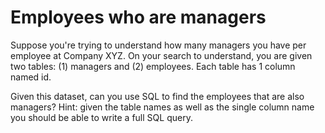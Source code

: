 # Employees who are managers

Suppose you're trying to understand how many managers you have per employee at
Company XYZ. On your search to understand, you are given two tables: (1) managers
and (2) employees. Each table has 1 column named id. 

Given this dataset, can you use SQL to find the employees that are also managers?
Hint: given the table names as well as the single column name you should be able
to write a full SQL query.
